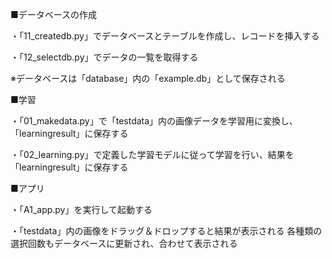 ■データベースの作成

・「11_createdb.py」でデータベースとテーブルを作成し、レコードを挿入する

・「12_selectdb.py」でデータの一覧を取得する

※データベースは「database」内の「example.db」として保存される

■学習

・「01_makedata.py」で「testdata」内の画像データを学習用に変換し、「learningresult」に保存する

・「02_learning.py」で定義した学習モデルに従って学習を行い、結果を「learningresult」に保存する

■アプリ

・「A1_app.py」を実行して起動する

・「testdata」内の画像をドラッグ＆ドロップすると結果が表示される
  各種類の選択回数もデータベースに更新され、合わせて表示される
